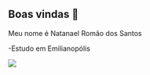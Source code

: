 ## Boas vindas 👋

Meu nome é Natanael Romão dos Santos

-Estudo em Emilianopólis

![](https://media.tenor.com/Sk3ybYkV5AEAAAAM/sukuna-vs-gojo.gif)





